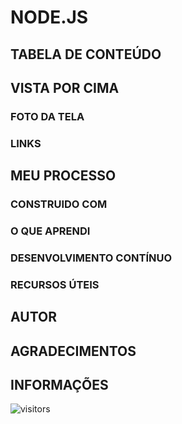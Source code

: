 <!-- TITLE -->

# NODE.JS

<!-- TABLE OF CONTENTS -->

## TABELA DE CONTEÚDO

<!-- OVERVIEW -->

## VISTA POR CIMA

<!-- SCREENSHOT -->

### FOTO DA TELA

<!-- LINKS -->

### LINKS

<!-- MY PROCESS -->

## MEU PROCESSO

<!-- BUILT WITH -->

### CONSTRUIDO COM

<!-- WHAT I LEARNED -->

### O QUE APRENDI

<!-- CONTINUED DEVELOPMENT -->

### DESENVOLVIMENTO CONTÍNUO

<!-- USEFUL -->

### RECURSOS ÚTEIS

<!-- AUTHOR -->

## AUTOR

<!-- ACKNOWLEDGMENTS -->

## AGRADECIMENTOS

<!-- INFORMATION -->

## INFORMAÇÕES

![visitors](https://visitor-badge.glitch.me/badge?page_id=Devgeeknerd. "Total de Visitas")

